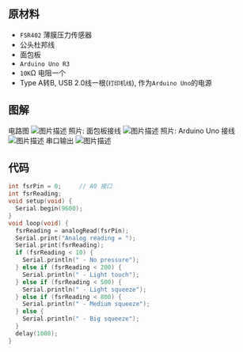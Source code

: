 ## 原材料

- `FSR402` 薄膜压力传感器
- 公头杜邦线
- 面包板
- `Arduino Uno R3`
- `10K`Ω 电阻一个
- Type A转B, USB 2.0线一根(`打印机线`), 作为`Arduino Uno`的电源

## 图解

电路图
![图片描述][1]
照片: 面包板接线
![图片描述][2]
照片: Arduino Uno 接线
![图片描述][3]
串口输出
![图片描述][4]

## 代码

```ino
int fsrPin = 0;     // A0 接口
int fsrReading;
void setup(void) {
  Serial.begin(9600);
}
void loop(void) {
  fsrReading = analogRead(fsrPin);
  Serial.print("Analog reading = ");
  Serial.print(fsrReading);
  if (fsrReading < 10) {
    Serial.println(" - No pressure");
  } else if (fsrReading < 200) {
    Serial.println(" - Light touch");
  } else if (fsrReading < 500) {
    Serial.println(" - Light squeeze");
  } else if (fsrReading < 800) {
    Serial.println(" - Medium squeeze");
  } else {
    Serial.println(" - Big squeeze");
  }
  delay(1000);
}
```

  [1]: https://segmentfault.com/img/bVHs4s
  [2]: https://segmentfault.com/img/bVHs3x
  [3]: https://segmentfault.com/img/bVHs3y
  [4]: https://segmentfault.com/img/bVHs3k
